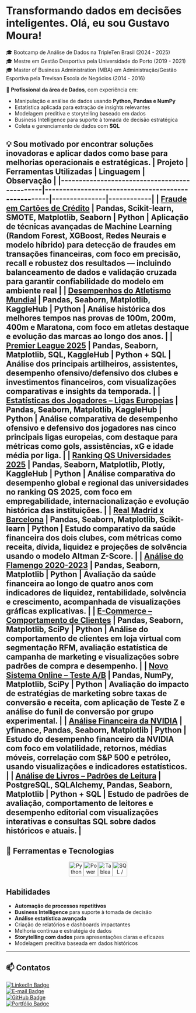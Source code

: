 # Transformando dados em decisões inteligentes. Olá, eu sou Gustavo Moura!

🎓 Bootcamp de Análise de Dados na TripleTen Brasil (2024 - 2025)  
🎓 Mestre em Gestão Desportiva pela Universidade do Porto (2019 - 2021)  
🎓 Master of Business Administration (MBA) em Administração/Gestão Esportiva pela Trevisan Escola de Negócios (2014 - 2016)  

💼 **Profissional da área de Dados**, com experiência em:  
- Manipulação e análise de dados usando **Python, Pandas e NumPy**  
- Estatística aplicada para extração de insights relevantes  
- Modelagem preditiva e storytelling baseado em dados  
- Business Intelligence para suporte à tomada de decisão estratégica  
- Coleta e gerenciamento de dados com **SQL**  

💡 Sou motivado por encontrar soluções inovadoras e aplicar **dados** como base para melhorias operacionais e estratégicas.
| Projeto                                       | Ferramentas Utilizadas                             | Linguagem     | Observação |
|----------------------------------------------|----------------------------------------------------|---------------|------------|
| [Fraude em Cartões de Crédito](https://github.com/GHSMoura/Fraude-em-cartoes-de-credito-) | Pandas, Scikit-learn, SMOTE, Matplotlib, Seaborn   | Python        | Aplicação de técnicas avançadas de Machine Learning (Random Forest, XGBoost, Redes Neurais e modelo híbrido) para detecção de fraudes em transações financeiras, com foco em precisão, recall e robustez dos resultados — incluindo balanceamento de dados e validação cruzada para garantir confiabilidade do modelo em ambiente real |
| [Desempenhos do Atletismo Mundial](https://github.com/GHSMoura/Melhores-desempenhos-do-atletismo-mundial) | Pandas, Seaborn, Matplotlib, KaggleHub             | Python        | Análise histórica dos melhores tempos nas provas de 100m, 200m, 400m e Maratona, com foco em atletas destaque e evolução das marcas ao longo dos anos. |
| [Premier League 2025](https://github.com/GHSMoura/Premier-League-2025) | Pandas, Seaborn, Matplotlib, SQL, KaggleHub        | Python + SQL  | Análise dos principais artilheiros, assistentes, desempenho ofensivo/defensivo dos clubes e investimentos financeiros, com visualizações comparativas e insights da temporada. |
| [Estatísticas dos Jogadores – Ligas Europeias](https://github.com/GHSMoura/Estat-sticas-de-todos-os-jogadores-de-futebol-nas-5-principais-ligas-24-25---Projeto-3) | Pandas, Seaborn, Matplotlib, KaggleHub             | Python        | Análise comparativa de desempenho ofensivo e defensivo dos jogadores nas cinco principais ligas europeias, com destaque para métricas como gols, assistências, xG e idade média por liga. |
| [Ranking QS Universidades 2025](https://github.com/GHSMoura/Ranking-Mundial-de-Universidades-QS-2025) | Pandas, Seaborn, Matplotlib, Plotly, KaggleHub     | Python        | Análise comparativa do desempenho global e regional das universidades no ranking QS 2025, com foco em empregabilidade, internacionalização e evolução histórica das instituições. |
| [Real Madrid x Barcelona](https://github.com/GHSMoura/Analise_RealMadrid_Barcelona) | Pandas, Seaborn, Matplotlib, Scikit-learn          | Python        | Estudo comparativo da saúde financeira dos dois clubes, com métricas como receita, dívida, liquidez e projeções de solvência usando o modelo Altman Z-Score. |
| [Análise do Flamengo 2020-2023](https://github.com/GHSMoura/Analise_Flamengo_20-23) | Pandas, Seaborn, Matplotlib                        | Python        | Avaliação da saúde financeira ao longo de quatro anos com indicadores de liquidez, rentabilidade, solvência e crescimento, acompanhada de visualizações gráficas explicativas. |
| [E-Commerce – Comportamento de Clientes](https://github.com/GHSMoura/E-Commerce-) | Pandas, Seaborn, Matplotlib, SciPy                 | Python        | Análise do comportamento de clientes em loja virtual com segmentação RFM, avaliação estatística de campanha de marketing e visualizações sobre padrões de compra e desempenho. |
| [Novo Sistema Online – Teste A/B](https://github.com/GHSMoura/Novo_Sistema_Online) | Pandas, NumPy, Matplotlib, SciPy                   | Python        | Avaliação do impacto de estratégias de marketing sobre taxas de conversão e receita, com aplicação de Teste Z e análise do funil de conversão por grupo experimental. |
| [Análise Financeira da NVIDIA](https://github.com/GHSMoura/Analise_Livros) | yfinance, Pandas, Seaborn, Matplotlib              | Python        | Estudo do desempenho financeiro da NVIDIA com foco em volatilidade, retornos, médias móveis, correlação com S&P 500 e petróleo, usando visualizações e indicadores estatísticos. |
| [Análise de Livros – Padrões de Leitura](https://github.com/GHSMoura/Analise_Livros) | PostgreSQL, SQLAlchemy, Pandas, Seaborn, Matplotlib | Python + SQL | Estudo de padrões de avaliação, comportamento de leitores e desempenho editorial com visualizações interativas e consultas SQL sobre dados históricos e atuais. |
---

## 💼 Ferramentas e Tecnologias

<p align="center"><img src="https://cdn.jsdelivr.net/gh/devicons/devicon/icons/python/python-original.svg" alt="Python" width="40" height="40"/><img src="https://upload.wikimedia.org/wikipedia/commons/c/cf/Microsoft_Power_BI_Logo.svg" alt="Power BI" width="40" height="40"/><img src="https://upload.wikimedia.org/wikipedia/commons/4/4b/Tableau_Logo.png" alt="Tableau" width="40" height="40"/><img src="https://cdn.jsdelivr.net/gh/devicons/devicon/icons/mysql/mysql-original.svg" alt="SQL / MySQL" width="40" height="40"/></p>

## Habilidades  
- **Automação de processos repetitivos**  
- **Business Intelligence** para suporte à tomada de decisão  
- **Análise estatística avançada**  
- Criação de relatórios e dashboards impactantes  
- Melhoria contínua e estratégia de dados  
- **Storytelling com dados** para apresentações claras e eficazes  
- Modelagem preditiva baseada em dados históricos  

---

## 📫 Contatos  

[![LinkedIn Badge](https://img.shields.io/badge/LinkedIn-0077B5?style=for-the-badge&logo=linkedin&logoColor=white)](https://www.linkedin.com/in/mourahsgustavo/)  
[![E-mail Badge](https://img.shields.io/badge/-Email-D14836?style=for-the-badge&logo=gmail&logoColor=white)](mailto:guga.h.s.moura@gmail.com)  
[![GitHub Badge](https://img.shields.io/badge/GitHub-181717?style=for-the-badge&logo=github&logoColor=white)](https://github.com/GMouraBFR)  
[![Portfólio Badge](https://img.shields.io/badge/Portf%C3%B3lio-4CAF50?style=for-the-badge&logo=notion&logoColor=white)](https://goldenrod-clam-1b4.notion.site/Portf-lio-do-Gustavo-Moura-190d13cdb33080c49515dc9ea8f00c15)  







